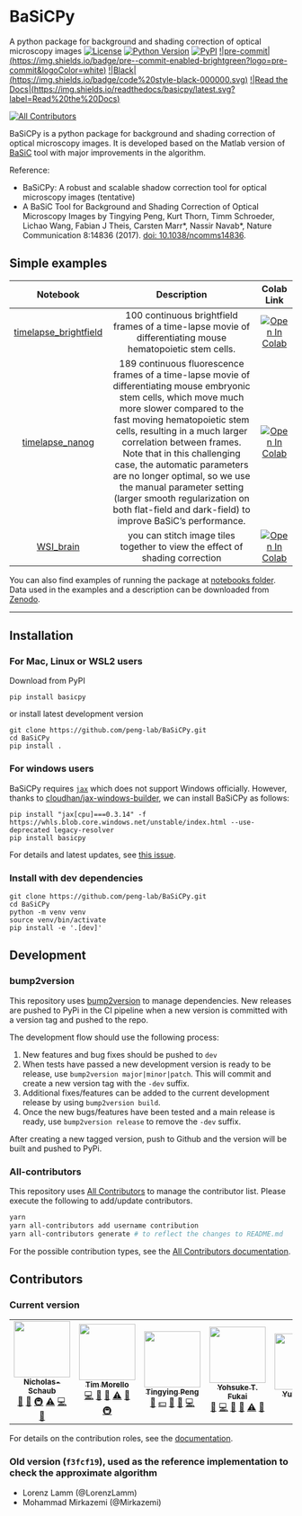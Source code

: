 # BaSiCPy
A python package for background and shading correction of optical microscopy images
[![License](https://img.shields.io/pypi/l/basicpy)](https://github.com/peng-lab/basicpy/LICENSE)
[![Python Version](https://img.shields.io/pypi/pyversions/python-basic.svg)](https://python.org)
[![PyPI](https://img.shields.io/pypi/v/python-basic.svg)](https://pypi.org/project/python-basic)
[!|pre-commit|(https://img.shields.io/badge/pre--commit-enabled-brightgreen?logo=pre-commit&logoColor=white)](https://github.com/pre-commit/pre-commit)
[!|Black|(https://img.shields.io/badge/code%20style-black-000000.svg)](https://github.com/psf/black)
[!|Read the Docs|(https://img.shields.io/readthedocs/basicpy/latest.svg?label=Read%20the%20Docs)](https://basicpy.readthedocs.io/)
<!-- ALL-CONTRIBUTORS-BADGE:START - Do not remove or modify this section -->
[![All Contributors](https://img.shields.io/badge/all_contributors-5-orange.svg?style=flat-square)](#contributors-)
<!-- ALL-CONTRIBUTORS-BADGE:END -->

BaSiCPy is a python package for background and shading correction of optical microscopy images.
It is developed based on the Matlab version of [BaSiC](https://github.com/marrlab/BaSiC) tool with major improvements in the algorithm.

Reference:
- BaSiCPy: A robust and scalable shadow correction tool for optical microscopy images (tentative)
- A BaSiC Tool for Background and Shading Correction of Optical Microscopy Images
  by Tingying Peng, Kurt Thorn, Timm Schroeder, Lichao Wang, Fabian J Theis, Carsten Marr\*, Nassir Navab\*, Nature Communication 8:14836 (2017). [doi: 10.1038/ncomms14836](http://www.nature.com/articles/ncomms14836).

## Simple examples

|Notebook|Description|Colab Link|
| :------------------------: |:---------------:| :---------------------------------------------------: |
| [timelapse_brightfield](https://github.com/peng-lab/BaSiCPy/tree/dev/docs/notebooks/timelapse_brightfield.ipynb)| 100 continuous brightfield frames of a time-lapse movie of differentiating mouse hematopoietic stem cells. | [![Open In Colab](https://colab.research.google.com/assets/colab-badge.svg)](https://colab.research.google.com/github/peng-lab/BaSiCPy/blob/dev/docs/notebooks/timelapse_brightfield.ipynb) |
| [timelapse_nanog](https://github.com/peng-lab/BaSiCPy/tree/dev/docs/notebooks/timelapse_nanog.ipynb)| 189 continuous fluorescence frames of a time-lapse movie of differentiating mouse embryonic stem cells, which move much more slower compared to the fast moving hematopoietic stem cells, resulting in a much larger correlation between frames. Note that in this challenging case, the automatic parameters are no longer optimal, so we use the manual parameter setting (larger smooth regularization on both flat-field and dark-field) to improve BaSiC’s performance. | [![Open In Colab](https://colab.research.google.com/assets/colab-badge.svg)](https://colab.research.google.com/github/peng-lab/BaSiCPy/blob/dev/docs/notebooks/timelapse_nanog.ipynb) |
| [WSI_brain](https://github.com/peng-lab/BaSiCPy/tree/dev/docs/notebooks/WSI_brain.ipynb)| you can stitch image tiles together to view the effect of shading correction | [![Open In Colab](https://colab.research.google.com/assets/colab-badge.svg)](https://colab.research.google.com/github/peng-lab/BaSiCPy/blob/dev/docs/notebooks/WSI_brain.ipynb) |

You can also find examples of running the package at [notebooks folder](https://github.com/peng-lab/BaSiCPy/tree/dev/docs/notebooks). Data used in the examples and a description can be downloaded from [Zenodo](https://doi.org/10.5281/zenodo.6334809).

---

## Installation

### For Mac, Linux or WSL2 users

Download from PyPI

```console
pip install basicpy
```

or install latest development version

```console
git clone https://github.com/peng-lab/BaSiCPy.git
cd BaSiCPy
pip install .
```

### For windows users

BaSiCPy requires [`jax`](https://github.com/google/jax/) which does not support Windows officially.
However, thanks to [cloudhan/jax-windows-builder](https://github.com/cloudhan/jax-windows-builder), we can install BaSiCPy as follows:
```
pip install "jax[cpu]===0.3.14" -f https://whls.blob.core.windows.net/unstable/index.html --use-deprecated legacy-resolver
pip install basicpy
```
For details and latest updates, see [this issue](https://github.com/google/jax/issues/438).

### Install with dev dependencies

```console
git clone https://github.com/peng-lab/BaSiCPy.git
cd BaSiCPy
python -m venv venv
source venv/bin/activate
pip install -e '.[dev]'
```

## Development

### bump2version

This repository uses [bump2version](https://github.com/c4urself/bump2version) to manage dependencies. New releases are pushed to PyPi in the CI pipeline when a new version is committed with a version tag and pushed to the repo.

The development flow should use the following process:
1. New features and bug fixes should be pushed to `dev`
2. When tests have passed a new development version is ready to be release, use `bump2version major|minor|patch`. This will commit and create a new version tag with the `-dev` suffix.
3. Additional fixes/features can be added to the current development release by using `bump2version build`.
4. Once the new bugs/features have been tested and a main release is ready, use `bump2version release` to remove the `-dev` suffix.

After creating a new tagged version, push to Github and the version will be built and pushed to PyPi.

### All-contributors

This repository uses [All Contributors](https://allcontributors.org/) to manage the contributor list. Please execute the following to add/update contributors.

```bash
yarn
yarn all-contributors add username contribution
yarn all-contributors generate # to reflect the changes to README.md
```

For the possible contribution types, see the [All Contributors documentation](https://allcontributors.org/docs/en/emoji-key).

## Contributors

### Current version
<!-- ALL-CONTRIBUTORS-LIST:START - Do not remove or modify this section -->
<!-- prettier-ignore-start -->
<!-- markdownlint-disable -->
<table>
  <tr>
    <td align="center"><a href="https://github.com/Nicholas-Schaub"><img src="https://avatars.githubusercontent.com/u/15925882?v=4?s=100" width="100px;" alt=""/><br /><sub><b>Nicholas-Schaub</b></sub></a><br /><a href="#projectManagement-Nicholas-Schaub" title="Project Management">📆</a> <a href="https://github.com/peng-lab/BaSiCPy/pulls?q=is%3Apr+reviewed-by%3ANicholas-Schaub" title="Reviewed Pull Requests">👀</a> <a href="#infra-Nicholas-Schaub" title="Infrastructure (Hosting, Build-Tools, etc)">🚇</a> <a href="https://github.com/peng-lab/BaSiCPy/commits?author=Nicholas-Schaub" title="Tests">⚠️</a> <a href="https://github.com/peng-lab/BaSiCPy/commits?author=Nicholas-Schaub" title="Code">💻</a> <a href="#ideas-Nicholas-Schaub" title="Ideas, Planning, & Feedback">🤔</a></td>
    <td align="center"><a href="https://github.com/tdmorello"><img src="https://avatars.githubusercontent.com/u/34800427?v=4?s=100" width="100px;" alt=""/><br /><sub><b>Tim Morello</b></sub></a><br /><a href="https://github.com/peng-lab/BaSiCPy/commits?author=tdmorello" title="Code">💻</a> <a href="https://github.com/peng-lab/BaSiCPy/commits?author=tdmorello" title="Documentation">📖</a> <a href="https://github.com/peng-lab/BaSiCPy/pulls?q=is%3Apr+reviewed-by%3Atdmorello" title="Reviewed Pull Requests">👀</a> <a href="https://github.com/peng-lab/BaSiCPy/commits?author=tdmorello" title="Tests">⚠️</a> <a href="#ideas-tdmorello" title="Ideas, Planning, & Feedback">🤔</a> <a href="#infra-tdmorello" title="Infrastructure (Hosting, Build-Tools, etc)">🚇</a></td>
    <td align="center"><a href="https://github.com/tying84"><img src="https://avatars.githubusercontent.com/u/11461947?v=4?s=100" width="100px;" alt=""/><br /><sub><b>Tingying Peng</b></sub></a><br /><a href="#data-tying84" title="Data">🔣</a> <a href="#financial-tying84" title="Financial">💵</a> <a href="#projectManagement-tying84" title="Project Management">📆</a> <a href="#talk-tying84" title="Talks">📢</a> <a href="https://github.com/peng-lab/BaSiCPy/commits?author=tying84" title="Code">💻</a></td>
    <td align="center"><a href="https://github.com/yfukai"><img src="https://avatars.githubusercontent.com/u/5919272?v=4?s=100" width="100px;" alt=""/><br /><sub><b>Yohsuke T. Fukai</b></sub></a><br /><a href="#research-yfukai" title="Research">🔬</a> <a href="https://github.com/peng-lab/BaSiCPy/commits?author=yfukai" title="Code">💻</a> <a href="#ideas-yfukai" title="Ideas, Planning, & Feedback">🤔</a> <a href="https://github.com/peng-lab/BaSiCPy/pulls?q=is%3Apr+reviewed-by%3Ayfukai" title="Reviewed Pull Requests">👀</a> <a href="https://github.com/peng-lab/BaSiCPy/commits?author=yfukai" title="Tests">⚠️</a> <a href="#question-yfukai" title="Answering Questions">💬</a></td>
    <td align="center"><a href="https://github.com/YuLiu-web"><img src="https://avatars.githubusercontent.com/u/70626217?v=4?s=100" width="100px;" alt=""/><br /><sub><b>YuLiu-web</b></sub></a><br /><a href="https://github.com/peng-lab/BaSiCPy/commits?author=YuLiu-web" title="Documentation">📖</a> <a href="#userTesting-YuLiu-web" title="User Testing">📓</a></td>
  </tr>
</table>

<!-- markdownlint-restore -->
<!-- prettier-ignore-end -->

<!-- ALL-CONTRIBUTORS-LIST:END -->

For details on the contribution roles, see the [documentation](https://basicpy.readthedocs.io/en/latest/contributors.html).


### Old version (`f3fcf19`), used as the reference implementation to check the approximate algorithm
- Lorenz Lamm (@LorenzLamm)
- Mohammad Mirkazemi (@Mirkazemi)
